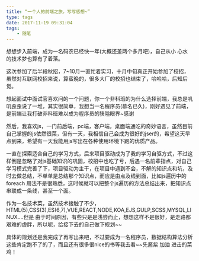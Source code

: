 ```yaml
---
title: “一个人的前端之旅，写写感想~”
type: tags
date: 2017-11-19 09:31:04
tags:
	- 随笔
---
```

想想步入前端，成为一名码农已经快一年(大概还差两个多月吧)，自己从小 心水的技术梦也算有了着落。

这次参加了后半段秋招，7~10月一直忙着实习，十月中旬真正开始参加了校招，虽然对互联网校招来说，算蛮晚的，很多大厂的校招也结束了，哈哈哈，后知后觉。

想起面试中面试官喜欢问的一个问题，你一个非科班的为什么选择前端，我总是叽叽歪歪说了一堆，其实很简单，我想当一名程序员(慕名已久)，刚好遇见了前端，是前端让我打破非科班难以成为程序员的狭隘眼界~感谢

 <!-- more -->

然后，我喜欢js，一门前后端，pc端，客户端，桌面端通吃的奇妙语言，虽然目前自己掌握的js依然很菜，但有一天，我相信自己会成为很好的jser的，希望这天早点到来，希望有一天我能用js写出在各种使用环境下跑的优质产品。

一直在探索适合自己的学习方式，后来项目驱动成为了我的学习自驱方式，不过这样倒是忽略了对js基础知识的巩固，校招中也吃了亏，后遇一名前辈指点，对自己学习模式完善了下，项目驱动为主干，在项目中遇到不会，不解的知识点和坑，及时去做总结，不单单是总结那个知识点，而应是由点及线到面，比如js遍历中的foreach 用法不是很熟悉，这时候就可以把整个js遍历的方法总结出来，把知识点串联成一条线，甚至一个面。

作为一名技术菜，虽然技术接触了不少，HTML(5),CSS(3),ES(6,7),VUE,REACT,NODE,KOA,EJS,GULP,SCSS,MYSQL,LINUX....但是 由于时间原因，有些只是是浅尝而止，想想这样不是很好，是走路都艰难的虚胖，所以呢，给接下去的自己做下规划~~

具体的规划还是我完成了再写出来吧，不过要成为一名程序员，数据结构算法分析这些肯定跑不了的了，而且还有很多很nice的书等我去看~~先酱紫  加油 进击的菜鸡！



